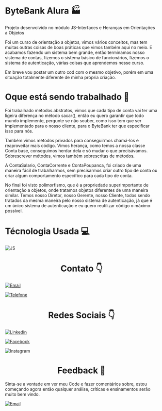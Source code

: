 <h1> ByteBank Alura 🏭 </h1>

<p>Projeto desenvolvido no módulo JS-Interfaces e Heranças em Orientações a Objetos</p>

<p>Foi um curso de orientação a objetos, vimos vários conceitos, mas tem muitas outras coisas de boas práticas que vimos também aqui no meio. E acabamos fazendo um sistema bem grande, então terminamos nosso sistema de contas, fizemos o sistema básico de funcionários, fizemos o sistema de autenticação, várias coisas que aprendemos nesse curso.</p>

<p>Em breve vou postar um outro cod com o mesmo objetivo, porém em uma situação totalmente diferente de minha própria criação.</p>

<h1> Oque está sendo trabalhado 🚧 </h1>

<p>Foi trabalhado métodos abstratos, vimos que cada tipo de conta vai ter uma ligeira diferença no método sacar(), então eu quero garantir que todo mundo implemente, pergunte se não souber, como isso tem que ser implementado para o nosso cliente, para o ByteBank ter que especificar isso para nós.</p>
<p>Também vimos métodos privados para conseguirmos chamá-los e reaproveitar mais código. Vimos herança, como temos a nossa classe Conta base, conseguimos herdar dela e só mudar o que precisávamos. Sobrescrever métodos, vimos também sobrescritas de métodos.</p>
<p> A ContaSalario, ContaCorrente e ContaPoupanca, foi criado de uma maneira fácil de trabalharmos, sem precisarmos criar outro tipo de conta ou criar algum comportamento específico para cada tipo de conta.</p>
<p>No final foi visto polimorfismo, que é a propriedade superimportante de orientação a objetos, onde tratamos objetos diferentes de uma maneira similar. Temos nosso Diretor, nosso Gerente, nosso Cliente, todos sendo tratados da mesma maneira pelo nosso sistema de autenticação, já que é um único sistema de autenticação e eu quero reutilizar código o máximo possível.</p>

<h1> Técnologia Usada 💻 </h1>

![JS](https://img.shields.io/badge/JavaScript-F7DF1E?style=for-the-badge&logo=javascript&logoColor=black)

<div style=text-align:center><h1>Contato 👇</h1></div>

[![Email](https://img.shields.io/badge/Gmail-D14836?style=for-the-badge&logo=gmail&logoColor=white)](edson.eduardoengbonelli@gmail.com) 

[![Telefone](https://img.shields.io/badge/WhatsApp-25D366?style=for-the-badge&logo=whatsapp&logoColor=white)](55+(19)9-8351-4369)

<div style=text-align:center><h1> Redes Sociais 👇</h1></div>

[![Linkedin](https://img.shields.io/badge/LinkedIn-0077B5?style=for-the-badge&logo=linkedin&logoColor=white)](https://www.linkedin.com/in/edsonbonelli/)

[![Facebook](https://img.shields.io/badge/Facebook-1877F2?style=for-the-badge&logo=facebook&logoColor=white)](https://www.facebook.com/edsonebonelli)

[![Instagram](https://img.shields.io/badge/Instagram-E4405F?style=for-the-badge&logo=instagram&logoColor=white)](https://www.instagram.com/ee.bonelli/)

<div style=text-align:center><h1> Feedback 📜</h1></div>

<p>Sinta-se a vontade em ver meu Code e fazer comentários sobre, estou começando agora então qualquer análise, críticas e ensinamentos serão muito bem vindo.</p>

[![Email](https://img.shields.io/badge/Gmail-D14836?style=for-the-badge&logo=gmail&logoColor=white)](edson.eduardoengbonelli@gmail.com)
